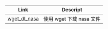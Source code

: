 | Link | Descript |
| -------- | -------- |
| [wget_dl_nasa](./wget_dl_nasa/index.html) | 使用 wget 下载 nasa 文件  |